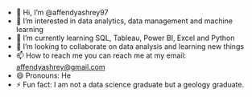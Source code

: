 - 👋 Hi, I’m @affendyashrey97
- 👀 I’m interested in data analytics, data management and machine learning
- 🌱 I’m currently learning SQL, Tableau, Power BI, Excel and Python
- 💞️ I’m looking to collaborate on data analysis and learning new things
- 📫 How to reach me you can reach me at my email: affendyashrey@gmail.com
- 😄 Pronouns: He
- ⚡ Fun fact: I am not a data science graduate but a geology graduate. 

<!---
affendyashrey97/affendyashrey97 is a ✨ special ✨ repository because its `README.md` (this file) appears on your GitHub profile.
You can click the Preview link to take a look at your changes.
--->

